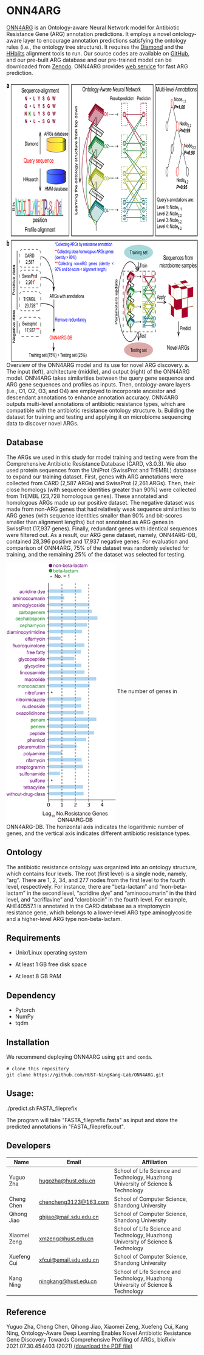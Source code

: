 # ONN4ARG
[ONN4ARG](http://onn4arg.xfcui.com/) is an Ontology-aware Neural Network model for Antibiotic Resistance Gene (ARG) annotation predictions. It employs a novel ontology-aware layer to encourage annotation predictions satisfying the ontology rules (i.e., the ontology tree structure). It requires the [Diamond](https://github.com/bbuchfink/diamond) and the [HHblits](https://github.com/soedinglab/hh-suite) alignment tools to run. Our source codes are available on [GitHub](https://github.com/HUST-NingKang-Lab/ONN4ARG), and our pre-built ARG database and our pre-trained model can be downloaded from [Zenodo](https://zenodo.org/record/4973684). ONN4ARG provides [web service](http://onn4arg.xfcui.com/) for fast ARG prediction.

<img src="image/Figure1.png" width="828" height="736" align="middle">
Overview of the ONN4ARG model and its use for novel ARG discovery. a. The input (left), architecture (middle), and output (right) of the ONN4ARG model. ONN4ARG takes similarities between the query gene sequence and ARG gene sequences and profiles as inputs. Then, ontology-aware layers (i.e., O1, O2, O3, and O4) are employed to incorporate ancestor and descendant annotations to enhance annotation accuracy. ONN4ARG outputs multi-level annotations of antibiotic resistance types, which are compatible with the antibiotic resistance ontology structure. b. Building the dataset for training and testing and applying it on microbiome sequencing data to discover novel ARGs.

## Database
The ARGs we used in this study for model training and testing were from the Comprehensive Antibiotic Resistance Database (CARD, v3.0.3). We also used protein sequences from the UniProt (SwissProt and TrEMBL) database to expand our training dataset. First, genes with ARG annotations were collected from CARD (2,587 ARGs) and SwissProt (2,261 ARGs). Then, their close homologs (with sequence identities greater than 90%) were collected from TrEMBL (23,728 homologous genes). These annotated and homologous ARGs made up our positive dataset. The negative dataset was made from non-ARG genes that had relatively weak sequence similarities to ARG genes (with sequence identities smaller than 90% and bit-scores smaller than alignment lengths) but not annotated as ARG genes in SwissProt (17,937 genes). Finally, redundant genes with identical sequences were filtered out. As a result, our ARG gene dataset, namely, ONN4ARG-DB, contained 28,396 positive and 17,937 negative genes. For evaluation and comparison of ONN4ARG, 75% of the dataset was randomly selected for training, and the remaining 25% of the dataset was selected for testing.

<img src="image/ONN4ARG-DB.png" width="288" height="684" align="middle">
The number of genes in ONN4ARG-DB. The horizontal axis indicates the logarithmic number of genes, and the vertical axis indicates different antibiotic resistance types.

## Ontology
The antibiotic resistance ontology was organized into an ontology structure, which contains four levels. The root (first level) is a single node, namely, “arg”. There are 1, 2, 34, and 277 nodes from the first level to the fourth level, respectively. For instance, there are “beta-lactam” and “non-beta-lactam” in the second level, “acridine dye” and “aminocoumarin” in the third level, and “acriflavine” and “clorobiocin” in the fourth level. For example, AHE40557.1 is annotated in the CARD database as a streptomycin resistance gene, which belongs to a lower-level ARG type aminoglycoside and a higher-level ARG type non-beta-lactam.

## Requirements

- Unix/Linux operating system

- At least 1 GB free disk space
- At least 8 GB RAM

## Dependency
- Pytorch
- NumPy
- tqdm

## Installation
We recommend deploying ONN4ARG using `git` and `conda`.

```shell
# clone this repository
git clone https://github.com/HUST-NingKang-Lab/ONN4ARG.git

```

## Usage:

./predict.sh FASTA_fileprefix

The program will take "FASTA_fileprefix.fasta" as input and store the predicted annotations in "FASTA_fileprefix.out".


## Developers

   Name   |      Email      |      Affiliation
----------|-----------------|----------------------------------------------------------------------------------------
Yuguo Zha |hugozha@hust.edu.cn| School of Life Science and Technology, Huazhong University of Science & Technology
Cheng Chen |chencheng3123@163.com| School of Computer Science, Shandong University
Qihong Jiao |qhjiao@mail.sdu.edu.cn| School of Computer Science, Shandong University
Xiaomei Zeng |xmzeng@hust.edu.cn| School of Life Science and Technology, Huazhong University of Science & Technology
Xuefeng Cui |xfcui@email.sdu.edu.cn| School of Computer Science, Shandong University
Kang Ning |ningkang@hust.edu.cn| School of Life Science and Technology, Huazhong University of Science & Technology
## Reference
Yuguo Zha, Cheng Chen, Qihong Jiao, Xiaomei Zeng, Xuefeng Cui, Kang Ning, Ontology-Aware Deep Learning Enables Novel Antibiotic Resistance Gene Discovery Towards Comprehensive Profiling of ARGs, bioRxiv 2021.07.30.454403 (2021) [(download the PDF file)](https://doi.org/10.1101/2021.07.30.454403)
